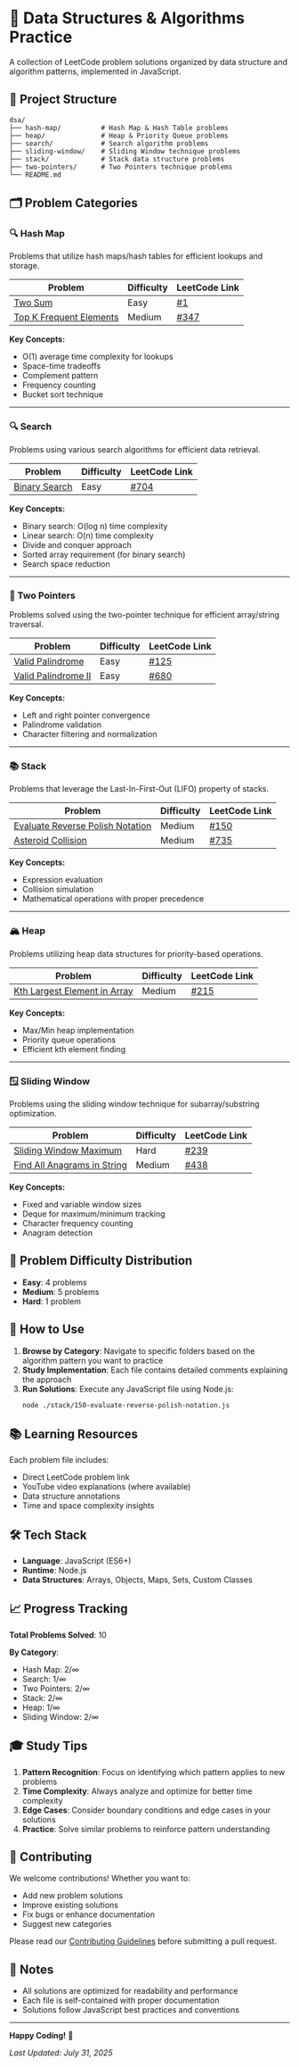 # 🧠 Data Structures & Algorithms Practice

A collection of LeetCode problem solutions organized by data structure and algorithm patterns, implemented in JavaScript.

## 📁 Project Structure

```
dsa/
├── hash-map/          # Hash Map & Hash Table problems
├── heap/              # Heap & Priority Queue problems
├── search/            # Search algorithm problems
├── sliding-window/    # Sliding Window technique problems
├── stack/             # Stack data structure problems
├── two-pointers/      # Two Pointers technique problems
└── README.md
```

## 🗂️ Problem Categories

### 🔍 Hash Map

Problems that utilize hash maps/hash tables for efficient lookups and storage.

| Problem                                                              | Difficulty | LeetCode Link                                                  |
| -------------------------------------------------------------------- | ---------- | -------------------------------------------------------------- |
| [Two Sum](./hash-map/1-two-sum.js)                                   | Easy       | [#1](https://leetcode.com/problems/two-sum/)                   |
| [Top K Frequent Elements](./hash-map/347-top-k-frequent-elements.js) | Medium     | [#347](https://leetcode.com/problems/top-k-frequent-elements/) |

**Key Concepts:**

-   O(1) average time complexity for lookups
-   Space-time tradeoffs
-   Complement pattern
-   Frequency counting
-   Bucket sort technique

---

### 🔍 Search

Problems using various search algorithms for efficient data retrieval.

| Problem                                        | Difficulty | LeetCode Link                                        |
| ---------------------------------------------- | ---------- | ---------------------------------------------------- |
| [Binary Search](./search/704-binary-search.js) | Easy       | [#704](https://leetcode.com/problems/binary-search/) |

**Key Concepts:**

-   Binary search: O(log n) time complexity
-   Linear search: O(n) time complexity
-   Divide and conquer approach
-   Sorted array requirement (for binary search)
-   Search space reduction

---

### 🔄 Two Pointers

Problems solved using the two-pointer technique for efficient array/string traversal.

| Problem                                                         | Difficulty | LeetCode Link                                              |
| --------------------------------------------------------------- | ---------- | ---------------------------------------------------------- |
| [Valid Palindrome](./two-pointers/125-valid-palindrome.js)      | Easy       | [#125](https://leetcode.com/problems/valid-palindrome/)    |
| [Valid Palindrome II](./two-pointers/680-valid-palindrome-2.js) | Easy       | [#680](https://leetcode.com/problems/valid-palindrome-ii/) |

**Key Concepts:**

-   Left and right pointer convergence
-   Palindrome validation
-   Character filtering and normalization

---

### 📚 Stack

Problems that leverage the Last-In-First-Out (LIFO) property of stacks.

| Problem                                                                             | Difficulty | LeetCode Link                                                           |
| ----------------------------------------------------------------------------------- | ---------- | ----------------------------------------------------------------------- |
| [Evaluate Reverse Polish Notation](./stack/150-evaluate-reverse-polish-notation.js) | Medium     | [#150](https://leetcode.com/problems/evaluate-reverse-polish-notation/) |
| [Asteroid Collision](./stack/735-asteroid-collision.js)                             | Medium     | [#735](https://leetcode.com/problems/asteroid-collision/)               |

**Key Concepts:**

-   Expression evaluation
-   Collision simulation
-   Mathematical operations with proper precedence

---

### 🏔️ Heap

Problems utilizing heap data structures for priority-based operations.

| Problem                                                                       | Difficulty | LeetCode Link                                                          |
| ----------------------------------------------------------------------------- | ---------- | ---------------------------------------------------------------------- |
| [Kth Largest Element in Array](./heap/215-kth-largest-element-in-an-array.js) | Medium     | [#215](https://leetcode.com/problems/kth-largest-element-in-an-array/) |

**Key Concepts:**

-   Max/Min heap implementation
-   Priority queue operations
-   Efficient kth element finding

---

### 🪟 Sliding Window

Problems using the sliding window technique for subarray/substring optimization.

| Problem                                                                            | Difficulty | LeetCode Link                                                        |
| ---------------------------------------------------------------------------------- | ---------- | -------------------------------------------------------------------- |
| [Sliding Window Maximum](./sliding-window/239-sliding-window-maximum.js)           | Hard       | [#239](https://leetcode.com/problems/sliding-window-maximum/)        |
| [Find All Anagrams in String](./sliding-window/438-find-all-anagrams-in-string.js) | Medium     | [#438](https://leetcode.com/problems/find-all-anagrams-in-a-string/) |

**Key Concepts:**

-   Fixed and variable window sizes
-   Deque for maximum/minimum tracking
-   Character frequency counting
-   Anagram detection

## 🎯 Problem Difficulty Distribution

-   **Easy**: 4 problems
-   **Medium**: 5 problems
-   **Hard**: 1 problem

## 🚀 How to Use

1. **Browse by Category**: Navigate to specific folders based on the algorithm pattern you want to practice
2. **Study Implementation**: Each file contains detailed comments explaining the approach
3. **Run Solutions**: Execute any JavaScript file using Node.js:
    ```bash
    node ./stack/150-evaluate-reverse-polish-notation.js
    ```

## 📚 Learning Resources

Each problem file includes:

-   Direct LeetCode problem link
-   YouTube video explanations (where available)
-   Data structure annotations
-   Time and space complexity insights

## 🛠️ Tech Stack

-   **Language**: JavaScript (ES6+)
-   **Runtime**: Node.js
-   **Data Structures**: Arrays, Objects, Maps, Sets, Custom Classes

## 📈 Progress Tracking

**Total Problems Solved**: 10

**By Category**:

-   Hash Map: 2/∞
-   Search: 1/∞
-   Two Pointers: 2/∞
-   Stack: 2/∞
-   Heap: 1/∞
-   Sliding Window: 2/∞

## 🎓 Study Tips

1. **Pattern Recognition**: Focus on identifying which pattern applies to new problems
2. **Time Complexity**: Always analyze and optimize for better time complexity
3. **Edge Cases**: Consider boundary conditions and edge cases in your solutions
4. **Practice**: Solve similar problems to reinforce pattern understanding

## 🤝 Contributing

We welcome contributions! Whether you want to:

-   Add new problem solutions
-   Improve existing solutions
-   Fix bugs or enhance documentation
-   Suggest new categories

Please read our [Contributing Guidelines](CONTRIBUTING.md) before submitting a pull request.

## 📝 Notes

-   All solutions are optimized for readability and performance
-   Each file is self-contained with proper documentation
-   Solutions follow JavaScript best practices and conventions

---

**Happy Coding!** 🎉

_Last Updated: July 31, 2025_

